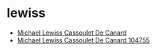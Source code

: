 # lewiss

 * [Michael Lewiss Cassoulet De Canard](../../index/m/michael-lewiss-cassoulet-de-canard-104755.json)
 * [Michael Lewiss Cassoulet De Canard 104755](../../index/m/michael-lewiss-cassoulet-de-canard-104755.json)
